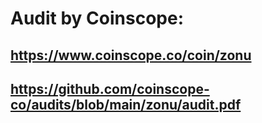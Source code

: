 # Audit by Coinscope: 

## https://www.coinscope.co/coin/zonu

## https://github.com/coinscope-co/audits/blob/main/zonu/audit.pdf
